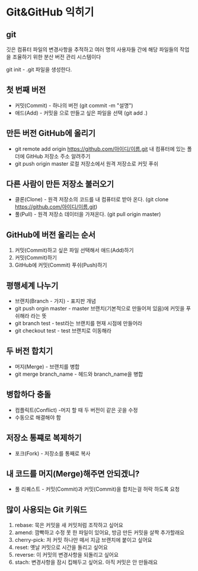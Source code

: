 # Git&GitHub 익히기

## git
깃은 컴퓨터 파일의 변경사항을 추적하고 여러 명의 사용자들 간에 해당 파일들의 작업을 조율하기 위한 분산 버전 관리 시스템이다

git init - .git 파일을 생성한다.

## 첫 번째 버전
- 커밋(Commit) - 하나의 버전 (git commit -m "설명")
- 애드(Add) - 커밋을 으로 만들고 싶은 파일을 선택 (git add .)

## 만든 버전 GitHub에 올리기
- git remote add origin https://github.com/아이디/이름.git
내 컴퓨터에 있는 폴더에 GitHub 저장소 주소 알려주기
- git push origin master
로컬 저장소에서 원격 저장소로 커밋 푸쉬

## 다른 사람이 만든 저장소 불러오기
- 클론(Clone) - 원격 저장소의 코드를 내 컴퓨터로 받아 온다. (git clone https://github.com/아이디/이름.git)
- 풀(Pull) - 원격 저장소 데이터을 가져온다. (git pull origin master)


## GitHub에 버전 올리는 순서 
1. 커밋(Commit)하고 싶은 파일 선택해서 애드(Add)하기
2. 커밋(Commit)하기
3. GitHub에 커밋(Commit) 푸쉬(Push)하기

## 평행세계 나누기
- 브랜치(Branch - 가지) - 표지판 개념
- git push orgin master - master 브랜치(기본적으로 만들어져 있음)에 커밋을 푸쉬해라 라는 뜻
- git branch test - test라는 브랜치를 현재 시점에 만들어라
- git checkout test - test 브랜치로 이동해라

## 두 버전 합치기
- 머지(Merge) - 브랜치를 병합
- git merge branch_name - 헤드와 branch_name을 병합

## 병합하다 충돌
- 컴플릭트(Conflict) -머지 할 때 두 버전이 같은 곳을 수정
- 수동으로 해결해야 함

## 저장소 통쨰로 복제하기
- 포크(Fork) - 저장소를 통째로 복사

## 내 코드를 머지(Merge)해주면 안되겠니?
- 풀 리퀘스트 - 커밋(Commit)과 커밋(Commit)을 합치는걸 허락 하도록 요청

## 많이 사용되는 Git 키워드
1. rebase: 묵은 커밋을 새 커밋처럼 조작하고 싶어요
2. amend: 깜빡하고 수정 못 한 파일이 있어요, 방금 만든 커밋을 살짝 추가할래요
3. cherry-pick: 저 커밋 하나만 떼서 지금 브랜치에 붙이고 싶어요 
4. reset: 옛날 커밋으로 시간을 돌리고 싶어요
5. reverse: 이 커밋의 변경사항을 되돌리고 싶어요
6. stach: 변경사항을 잠시 킵해두고 싶어요. 아직 커밋은 안 만들래요
